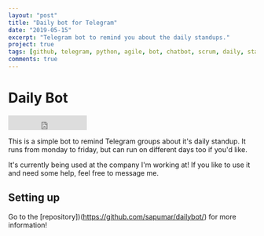```yaml
---
layout: "post"
title: "Daily bot for Telegram"
date: "2019-05-15"
excerpt: "Telegram bot to remind you about the daily standups."
project: true
tags: [github, telegram, python, agile, bot, chatbot, scrum, daily, standup]
comments: true
---
```


# Daily Bot

<iframe src="https://ghbtns.com/github-btn.html?user=sapumar&repo=dailybot&type=star&count=true&size=large" frameborder="0" scrolling="0" width="160px" height="30px"></iframe>

This is a simple bot to remind Telegram groups about it's daily standup. It runs
from monday to friday, but can run on different days too if you'd like.

It's currently being used at the company I'm working at! If you like to use it and
need some help, feel free to message me.

## Setting up

Go to the [repository])(<https://github.com/sapumar/dailybot/>) for more information!
